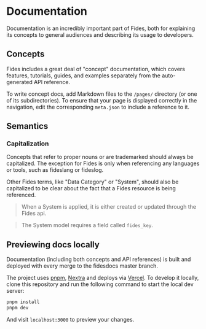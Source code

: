 # Documentation

Documentation is an incredibly important part of Fides, both for explaining its concepts to general audiences and describing its usage to developers.

## Concepts

Fides includes a great deal of "concept" documentation, which covers features, tutorials, guides, and examples separately from the auto-generated API reference. 

To write concept docs, add Markdown files to the `/pages/` directory (or one of its subdirectories). To ensure that your page is displayed correctly in the navigation, edit the corresponding `meta.json` to include a reference to it.

## Semantics

### Capitalization

Concepts that refer to proper nouns or are trademarked should always be capitalized. The exception for Fides is only when referencing any languages or tools, such as fideslang or fideslog.

Other Fides terms, like "Data Category" or "System", should also be capitalized to be clear about the fact that a Fides resource is being referenced.

> When a System is applied, it is either created or updated through the Fides api.

> The System model requires a field called `fides_key`.

## Previewing docs locally

Documentation (including both concepts and API references) is built and deployed with every merge to the fidesdocs master branch.

The project uses [pnpm](https://pnpm.io), [Nextra](https://nextra.vercel.app) and deploys via [Vercel](https://vercel.com). To develop it locally, clone this repository and run the following command to start the local dev server:

```bash
pnpm install
pnpm dev
```

And visit `localhost:3000` to preview your changes.
